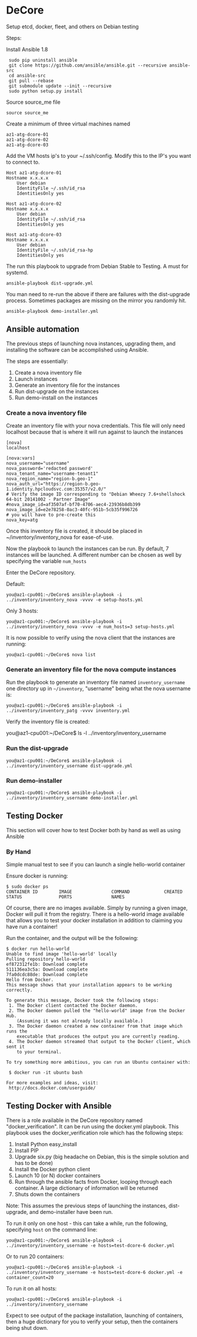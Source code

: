 DeCore
======

Setup etcd, docker, fleet, and others on Debian testing

Steps:

Install Ansible 1.8

	 sudo pip uninstall ansible
	 git clone https://github.com/ansible/ansible.git --recursive ansible-src
	 cd ansible-src
	 git pull --rebase
	 git submodule update --init --recursive
	 sudo python setup.py install

Source source_me file

	source source_me

Create a minimum of three virtual machines named

	az1-atg-dcore-01
	az1-atg-dcore-02
	az1-atg-dcore-03

Add the VM hosts ip's to your ~/.ssh/config. Modify this to the IP's you want to connect to.

	Host az1-atg-dcore-01
	Hostname x.x.x.x
    	User debian
    	IdentityFile ~/.ssh/id_rsa
    	IdentitiesOnly yes
  
	Host az1-atg-dcore-02
	Hostname x.x.x.x
    	User debian
    	IdentityFile ~/.ssh/id_rsa
    	IdentitiesOnly yes
  
	Host az1-atg-dcore-03
	Hostname x.x.x.x
    	User debian
    	IdentityFile ~/.ssh/id_rsa-hp
    	IdentitiesOnly yes

The run this playbook to upgrade from Debian Stable to Testing. A must for systemd.

	ansible-playbook dist-upgrade.yml

You man need to re-run the above if there are failures with the dist-upgrade process. Sometimes packages are missing on the mirror you randomly hit. 


	ansible-playbook demo-installer.yml

## Ansible automation

The previous steps of launching nova instances, upgrading them, and installing the software can be accomplished using Ansible. 

The steps are essentially:

1. Create a nova inventory file
2. Launch instances
3. Generate an inventory file for the instances
4. Run dist-upgrade on the instances
5. Run demo-install on the instances

### Create a nova inventory file

Create an inventory file with your nova credentials. This file will only need localhost because that is where it will run against to launch the instances

    [nova]
    localhost
    
    [nova:vars]
    nova_username="username"
    nova_password='redacted password'
    nova_tenant_name="username-tenant1"
    nova_region_name="region-b.geo-1"
    nova_auth_url="https://region-b.geo-1.identity.hpcloudsvc.com:35357/v2.0/"
    # Verify the image ID corresponding to "Debian Wheezy 7.6+shellshock 64-bit 20141002 - Partner Image" 
    #nova_image_id=af3507af-bf70-4706-aec4-23936b8db399
    nova_image_id=e2e78258-0ac3-40fc-951b-5cb35f996726
    # you will have to pre-create this
    nova_key=atg

Once this inventory file is created, it should be placed in ~/inventory/inventory_nova for ease-of-use.

Now the playbook to launch the instances can be run. By default, 7 instances will be launched. A different number can be chosen as well by specifying the variable ```num_hosts```

Enter the DeCore repository.
 
Default:

    you@az1-cpu001:~/DeCore$ ansible-playbook -i ../inventory/inventory_nova -vvvv -e setup-hosts.yml

Only 3 hosts:

    you@az1-cpu001:~/DeCore$ ansible-playbook -i ../inventory/inventory_nova -vvvv -e num_hosts=3 setup-hosts.yml

It is now possible to verify using the nova client that the instances are running:

    you@az1-cpu001:~/DeCore$ nova list

### Generate an inventory file for the nova compute instances

Run the playbook to generate an inventory file named ```inventory_username``` one directory up in ```~/inventory```, "username" being what the nova username is:

    you@az1-cpu001:~/DeCore$ ansible-playbook -i ../inventory/inventory_patg -vvvv inventory.yml

Verify the inventory file is created:

   you@az1-cpu001:~/DeCore$ ls -l ../inventory/inventory_username

### Run the dist-upgrade 

    you@az1-cpu001:~/DeCore$ ansible-playbook -i ../inventory/inventory_username dist-upgrade.yml

### Run demo-installer

    you@az1-cpu001:~/DeCore$ ansible-playbook -i ../inventory/inventory_username demo-installer.yml


## Testing Docker

This section will cover how to test Docker both by hand as well as using Ansible

### By Hand

Simple manual test to see if you can launch a single hello-world container

Ensure docker is running:

    $ sudo docker ps
    CONTAINER ID        IMAGE               COMMAND             CREATED             STATUS              PORTS               NAMES

Of course, there are no images available. Simply by running a given image, Docker will pull it from the registry. There is a hello-world image available that allows you to test your docker installation in addition to claiming you have run a container!

Run the container, and the output will be the following:

    $ docker run hello-world
    Unable to find image 'hello-world' locally
    Pulling repository hello-world
    ef872312fe1b: Download complete
    511136ea3c5a: Download complete
    7fa0dcdc88de: Download complete
    Hello from Docker.
    This message shows that your installation appears to be working correctly.
    
    To generate this message, Docker took the following steps:
     1. The Docker client contacted the Docker daemon.
     2. The Docker daemon pulled the "hello-world" image from the Docker Hub.
        (Assuming it was not already locally available.)
     3. The Docker daemon created a new container from that image which runs the
        executable that produces the output you are currently reading.
     4. The Docker daemon streamed that output to the Docker client, which sent it
        to your terminal.
    
    To try something more ambitious, you can run an Ubuntu container with:

     $ docker run -it ubuntu bash
    
    For more examples and ideas, visit:
     http://docs.docker.com/userguide/

## Testing Docker with Ansible

There is a role available in the DeCore repository named "docker_verification". It can be run using the docker.yml playbook. This playbook uses the docker_verification role which has the following steps:

1. Install Python easy_install
2. Install PIP
3. Upgrade six.py (big headache on Debian, this is the simple solution and has to be done)
4. Install the Docker python client 
5. Launch 10 (or N) docker containers
6. Run through the ansible facts from Docker, looping through each container. A large dictionary of information will be returned
7. Shuts down the containers

Note: This assumes the previous steps of launching the instances, dist-upgrade, and demo-installer have been run. 

To run it only on one host - this can take a while, run the following, specifying ```host``` on the command line:

    you@az1-cpu001:~/DeCore$ ansible-playbook -i ../inventory/inventory_username -e hosts=test-dcore-6 docker.yml

Or to run 20 containers:

    you@az1-cpu001:~/DeCore$ ansible-playbook -i ../inventory/inventory_username -e hosts=test-dcore-6 docker.yml -e container_count=20 

To run it on all hosts:

    you@az1-cpu001:~/DeCore$ ansible-playbook -i ../inventory/inventory_username

Expect to see output of the package installation, launching of containers, then a huge dictionary for you to verify your setup, then the containers being shut down.
